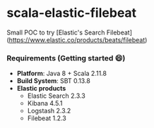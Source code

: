 # scala-elastic-filebeat
Small POC to try [Elastic's Search Filebeat] (https://www.elastic.co/products/beats/filebeat)

### Requirements (Getting started :smile:)

- **Platform**: Java 8 + Scala 2.11.8
- **Build System**: SBT 0.13.8
- **Elastic products**
  * Elastic Search 2.3.3
  * Kibana 4.5.1
  * Logstash 2.3.2
  * Filebeat 1.2.3
